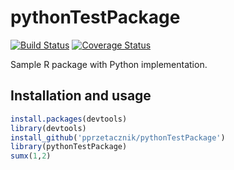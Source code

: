 pythonTestPackage
=================

[![Build Status](https://travis-ci.org/pprzetacznik/pythonTestPackage.svg?branch=master)](https://travis-ci.org/pprzetacznik/pythonTestPackage) [![Coverage Status](https://coveralls.io/repos/github/pprzetacznik/pythonTestPackage/badge.svg?branch=master)](https://coveralls.io/github/pprzetacznik/pythonTestPackage?branch=master)

Sample R package with Python implementation.

Installation and usage
----------------

```R
install.packages(devtools)
library(devtools)
install_github('pprzetacznik/pythonTestPackage')
library(pythonTestPackage)
sumx(1,2)
```
